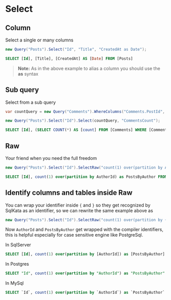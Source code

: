 # Select

## Column
Select a single or many columns

```cs
new Query("Posts").Select("Id", "Title", "CreatedAt as Date");
```

```sql
SELECT [Id], [Title], [CreatedAt] AS [Date] FROM [Posts]
```

> **Note:** As in the above example to alias a column you should use the **as** syntax

## Sub query
Select from a sub query

```cs
var countQuery = new Query("Comments").WhereColumns("Comments.PostId", "Posts.Id").Count();

new Query("Posts").Select("Id").Select(countQuery, "CommentsCount");
```

```sql
SELECT [Id], (SELECT COUNT(*) AS [count] FROM [Comments] WHERE [Comments].[PostId] = [Posts].[Id]) AS [CommentsCount] FROM [Posts]
```

## Raw
Your friend when you need the full freedom

```cs
new Query("Posts").Select("Id").SelectRaw("count(1) over(partition by AuthorId) as PostsByAuthor")
```

```sql
SELECT [Id], count(1) over(partition by AuthorId) as PostsByAuthor FROM [Posts]
```

## Identify columns and tables inside Raw
You can wrap your identifier inside `{` and `}` so they get recognized by SqlKata as an identifier, so we can rewrite the same example above as


```cs
new Query("Posts").Select("Id").SelectRaw("count(1) over(partition by {AuthorId}) as {PostsByAuthor}")
```

Now `AuthorId` and `PostsByAuthor` get wrapped with the compiler identifiers, this is helpful especially for case sensitive engine like PostgreSql.

In SqlServer 

```sql
SELECT [Id], count(1) over(partition by [AuthorId]) as [PostsByAuthor] FROM [Posts]
```

In Postgres

```sql
SELECT "Id", count(1) over(partition by "AuthorId") as "PostsByAuthor" FROM "Posts"
```

In MySql

```sql
SELECT `Id`, count(1) over(partition by `AuthorId`) as `PostsByAuthor` FROM `Posts`
```